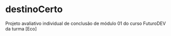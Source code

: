 # destinoCerto
Projeto avaliativo individual de conclusão de módulo 01  do curso FuturoDEV  da turma [Eco]
